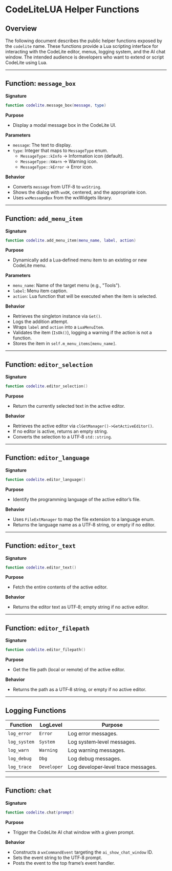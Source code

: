 # CodeLiteLUA Helper Functions

## Overview
The following document describes the public helper functions exposed by the `codelite` name. 
These functions provide a Lua scripting interface for interacting with the CodeLite editor, menus, logging system, and the AI chat window. 
The intended audience is developers who want to extend or script CodeLite using Lua.

---

## Function: `message_box`
**Signature**
```lua
function codelite.message_box(message, type)
```

**Purpose**
- Display a modal message box in the CodeLite UI.

**Parameters**
- `message`: The text to display.
- `type`: Integer that maps to `MessageType` enum.
  - `MessageType::kInfo`  → Information icon (default).
  - `MessageType::kWarn`  → Warning icon.
  - `MessageType::kError` → Error icon.

**Behavior**
- Converts `message` from UTF‑8 to `wxString`.
- Shows the dialog with `wxOK`, centered, and the appropriate icon.
- Uses `wxMessageBox` from the wxWidgets library.

---

## Function: `add_menu_item`
**Signature**
```lua
function codelite.add_menu_item(menu_name, label, action)
```

**Purpose**
- Dynamically add a Lua‑defined menu item to an existing or new CodeLite menu.

**Parameters**
- `menu_name`: Name of the target menu (e.g., "Tools").
- `label`: Menu item caption.
- `action`: Lua function that will be executed when the item is selected.

**Behavior**
- Retrieves the singleton instance via `Get()`.
- Logs the addition attempt.
- Wraps `label` and `action` into a `LuaMenuItem`.
- Validates the item (`IsOk()`), logging a warning if the action is not a function.
- Stores the item in `self.m_menu_items[menu_name]`.

---

## Function: `editor_selection`
**Signature**
```lua
function codelite.editor_selection()
```

**Purpose**
- Return the currently selected text in the active editor.

**Behavior**
- Retrieves the active editor via `clGetManager()->GetActiveEditor()`.
- If no editor is active, returns an empty string.
- Converts the selection to a UTF‑8 `std::string`.

---

## Function: `editor_language`
**Signature**
```lua
function codelite.editor_language()
```

**Purpose**
- Identify the programming language of the active editor’s file.

**Behavior**
- Uses `FileExtManager` to map the file extension to a language enum.
- Returns the language name as a UTF‑8 string, or empty if no editor.

---

## Function: `editor_text`
**Signature**
```lua
function codelite.editor_text()
```

**Purpose**
- Fetch the entire contents of the active editor.

**Behavior**
- Returns the editor text as UTF‑8; empty string if no active editor.

---

## Function: `editor_filepath`
**Signature**
```lua
function codelite.editor_filepath()
```

**Purpose**
- Get the file path (local or remote) of the active editor.

**Behavior**
- Returns the path as a UTF‑8 string, or empty if no active editor.

---

## Logging Functions

| Function | LogLevel | Purpose |
|---|---|---|
| `log_error` | `Error` | Log error messages. |
| `log_system` | `System` | Log system‑level messages. |
| `log_warn` | `Warning` | Log warning messages. |
| `log_debug` | `Dbg` | Log debug messages. |
| `log_trace` | `Developer` | Log developer‑level trace messages. |

---

## Function: `chat`
**Signature**
```lua
function codelite.chat(prompt)
```

**Purpose**
- Trigger the CodeLite AI chat window with a given prompt.

**Behavior**
- Constructs a `wxCommandEvent` targeting the `ai_show_chat_window` ID.
- Sets the event string to the UTF‑8 prompt.
- Posts the event to the top frame’s event handler.
